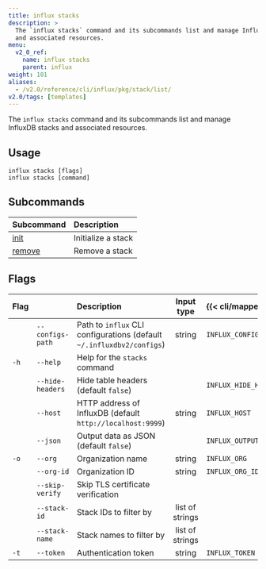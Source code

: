```yaml
---
title: influx stacks
description: >
  The `influx stacks` command and its subcommands list and manage InfluxDB stacks
  and associated resources.
menu:
  v2_0_ref:
    name: influx stacks
    parent: influx
weight: 101
aliases:
  - /v2.0/reference/cli/influx/pkg/stack/list/
v2.0/tags: [templates]
---
```


The `influx stacks` command and its subcommands list and manage InfluxDB stacks
and associated resources.

## Usage
```
influx stacks [flags]
influx stacks [command]
```

## Subcommands
| Subcommand                                             | Description        |
|:-------                                                |:-----------        |
| [init](/v2.0/reference/cli/influx/stacks/init/)     | Initialize a stack |
| [remove](/v2.0/reference/cli/influx/stacks/remove/) | Remove a stack     |

## Flags
| Flag |                  | Description                                                           | Input type      | {{< cli/mapped >}}    |
|:---- |:---              |:-----------                                                           |:----------:     |:------------------    |
|      | `--configs-path` | Path to `influx` CLI configurations (default `~/.influxdbv2/configs`) | string          |`INFLUX_CONFIGS_PATH`  |
| `-h` | `--help`         | Help for the `stacks` command                                         |                 |                       |
|      | `--hide-headers` | Hide table headers (default `false`)                                  |                 | `INFLUX_HIDE_HEADERS` |
|      | `--host`         | HTTP address of InfluxDB (default `http://localhost:9999`)            | string          | `INFLUX_HOST`         |
|      | `--json`         | Output data as JSON (default `false`)                                 |                 | `INFLUX_OUTPUT_JSON`  |
| `-o` | `--org`          | Organization name                                                     | string          | `INFLUX_ORG`          |
|      | `--org-id`       | Organization ID                                                       | string          | `INFLUX_ORG_ID`       |
|      | `--skip-verify`  | Skip TLS certificate verification                                     |                 |                       |
|      | `--stack-id`     | Stack IDs to filter by                                                | list of strings |                       |
|      | `--stack-name`   | Stack names to filter by                                              | list of strings |                       |
| `-t` | `--token`        | Authentication token                                                  | string          | `INFLUX_TOKEN`        |

